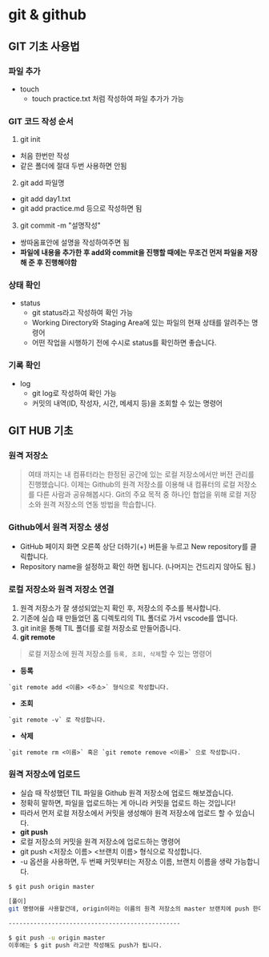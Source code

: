 # git & github


## **GIT 기초 사용법**

### 파일 추가
- touch
  - touch practice.txt 처럼 작성하여 파일 추가가 가능
  

### GIT 코드 작성 순서
1. git init 
  - 처음 한번만 작성
  - 같은 폴더에 절대 두번 사용하면 안됨
2. git add 파일명
  - git add day1.txt
  - git add practice.md 등으로 작성하면 됨
3. git commit -m "설명작성"
  - 쌍따옴표안에 설명을 작성하여주면 됨
- **파일에 내용을 추가한 후 add와 commit을 진행할 때에는 무조건 먼저 파일을 저장해 준 후 진행해야함**
  
### 상태 확인  
- status
  - git status라고 작성하여 확인 가능
  - Working Directory와 Staging Area에 있는 파일의 현재 상태를 알려주는 명령어
  - 어떤 작업을 시행하기 전에 수시로 status를 확인하면 좋습니다.

### 기록 확인
- log
  - git log로 작성하여 확인 가능
  - 커밋의 내역(ID, 작성자, 시간, 메세지 등)을 조회할 수 있는 명령어
  



## **GIT HUB 기초**

### 원격 저장소
>여태 까지는 내 컴퓨터라는 한정된 공간에 있는 로컬 저장소에서만 버전 관리를 진행했습니다.
이제는 Github의 원격 저장소를 이용해 내 컴퓨터의 로컬 저장소를 다른 사람과 공유해봅시다.
Git의 주요 목적 중 하나인 협업을 위해 로컬 저장소와 원격 저장소의 연동 방법을 학습합니다.

### Github에서 원격 저장소 생성
- GitHub 페이지 화면 오른쪽 상단 더하기(+) 버튼을 누르고 New repository를 클릭합니다.
- Repository name을 설정하고 확인 하면 됩니다. (나머지는 건드리지 않아도 됨.)

### 로컬 저장소와 원격 저장소 연결
1. 원격 저장소가 잘 생성되었는지 확인 후, 저장소의 주소를 복사합니다.
2. 기존에 실습 때 만들었던 홈 디렉토리의 TIL 폴더로 가서 vscode를 엽니다.
3. git init을 통해 TIL 폴더를 로컬 저장소로 만들어줍니다.
4. **git remote**
  >로컬 저장소에 원격 저장소를 `등록, 조회, 삭제`할 수 있는 명령어
   -  **등록**
    
    `git remote add <이름> <주소>` 형식으로 작성합니다.
   -  **조회**
    
    `git remote -v` 로 작성합니다.
   - **삭제**
    
    `git remote rm <이름>` 혹은 `git remote remove <이름>` 으로 작성합니다.


### 원격 저장소에 업로드
- 실습 때 작성했던 TIL 파일을 Github 원격 저장소에 업로드 해보겠습니다.
- 정확히 말하면, 파일을 업로드하는 게 아니라 커밋을 업로드 하는 것입니다!
- 따라서 먼저 로컬 저장소에서 커밋을 생성해야 원격 저장소에 업로드 할 수 있습니다.
- **git push**
- 로컬 저장소의 커밋을 원격 저장소에 업로드하는 명령어
- git push <저장소 이름> <브랜치 이름> 형식으로 작성합니다.
- -u 옵션을 사용하면, 두 번째 커밋부터는 저장소 이름, 브랜치 이름을 생략 가능합니다.

```bash
$ git push origin master

[풀이]
git 명령어를 사용할건데, origin이라는 이름의 원격 저장소의 master 브랜치에 push 한다.

------------------------------------------------

$ git push -u origin master
이후에는 $ git push 라고만 작성해도 push가 됩니다.
```
